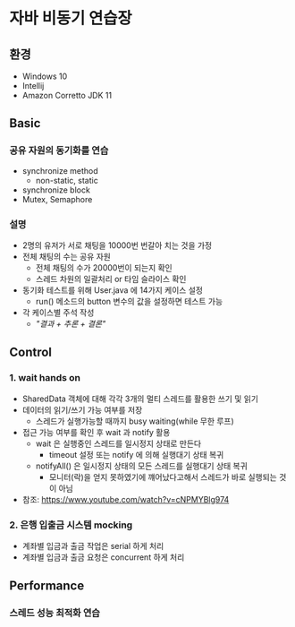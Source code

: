 # 자바 비동기 연습장
## 환경
- Windows 10
- Intellij
- Amazon Corretto JDK 11 

## Basic
### 공유 자원의 동기화를 연습
- synchronize method
  - non-static, static
- synchronize block
- Mutex, Semaphore
### 설명
- 2명의 유저가 서로 채팅을 10000번 번갈아 치는 것을 가정
- 전체 채팅의 수는 공유 자원
  - 전체 채팅의 수가 20000번이 되는지 확인
  - 스레드 차원의 일괄처리 or 타임 슬라이스 확인
- 동기화 테스트를 위해 User.java 에 14가지 케이스 설정
  - run() 메소드의 button 변수의 값을 설정하면 테스트 가능
- 각 케이스별 주석 작성
  - _"결과 + 추론 + 결론"_  

## Control
### 1. wait hands on
- SharedData 객체에 대해 각각 3개의 멀티 스레드를 활용한 쓰기 및 읽기
- 데이터의 읽기/쓰기 가능 여부를 저장
  - 스레드가 실행가능할 때까지 busy waiting(while 무한 루프)
- 접근 가능 여부를 확인 후 wait 과 notify 활용
  - wait 은 실행중인 스레드를 일시정지 상태로 만든다
    - timeout 설정 또는 notify 에 의해 실행대기 상태 복귀
  - notifyAll() 은 일시정지 상태의 모든 스레드를 실행대기 상태 복귀
    - 모니터(락)을 얻지 못하였기에 꺠어났다고해서 스레드가 바로 실행되는 것이 아님
- 참조: https://www.youtube.com/watch?v=cNPMYBlg974
### 2. 은행 입출금 시스템 mocking
- 계좌별 입금과 출금 작업은 serial 하게 처리
- 계좌별 입금과 출금 요청은 concurrent 하게 처리




## Performance
### 스레드 성능 최적화 연습